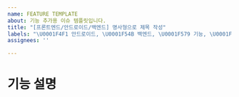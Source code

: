 ```yaml
---
name: FEATURE TEMPLATE
about: 기능 추가용 이슈 템플릿입니다.
title: "[프론트엔드/안드로이드/백엔드] 명사형으로 제목 작성"
labels: "\U0001F4F1 안드로이드, \U0001F54B 백엔드, \U0001F579 기능, \U0001F5A5 프론트엔드"
assignees: ''

---
```


# 기능 설명
